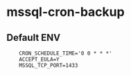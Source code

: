 # mssql-cron-backup

## Default ENV

``` env
    CRON_SCHEDULE_TIME='0 0 * * *'
    ACCEPT_EULA=Y
    MSSQL_TCP_PORT=1433
```
